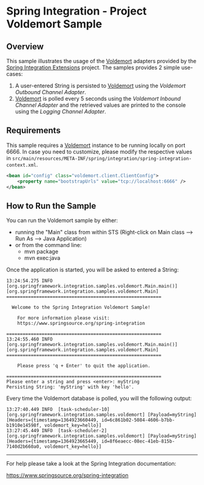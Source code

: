 Spring Integration - Project Voldemort Sample
=============================================

## Overview

This sample illustrates the usage of the [Voldemort][] adapters provided by the [Spring Integration Extensions][] project. The samples provides 2 simple use-cases:

1. A user-entered String is persisted to [Voldemort][] using the *Voldemort Outbound Channel Adapter*.
2. [Voldemort][] is polled every 5 seconds using the *Voldemort Inbound Channel Adapter* and the retrieved values are printed to the console using the *Logging Channel Adapter*.

## Requirements

This sample requires a [Voldemort][] instance to be running locally on port 6666. In case you need to customize, please modify the respective values in `src/main/resources/META-INF/spring/integration/spring-integration-context.xml`.

```xml
<bean id="config" class="voldemort.client.ClientConfig">
	<property name="bootstrapUrls" value="tcp://localhost:6666" />
</bean>
```

## How to Run the Sample

You can run the Voldemort sample by either:

* running the "Main" class from within STS (Right-click on Main class --> Run As --> Java Application)
* or from the command line:
    - mvn package
    - mvn exec:java

Once the application is started, you will be asked to entered a String:

	13:24:54.275 INFO  [org.springframework.integration.samples.voldemort.Main.main()][org.springframework.integration.samples.voldemort.Main]
	=========================================================
                                                         
      Welcome to the Spring Integration Voldemort Sample!
                                                         
	    For more information please visit:               
	    https://www.springsource.org/spring-integration   
                                                         
	=========================================================
	13:24:55.460 INFO  [org.springframework.integration.samples.voldemort.Main.main()][org.springframework.integration.samples.voldemort.Main]
	=========================================================
                                                         
	    Please press 'q + Enter' to quit the application.
                                                         
	=========================================================
	Please enter a string and press <enter>: myString
	Persisting String: 'myString' with key 'hello'.

Every time the Voldemort database is polled, you will the following output:

	13:27:40.449 INFO  [task-scheduler-10][org.springframework.integration.samples.voldemort] [Payload=myString][Headers={timestamp=1364923660449, id=6c861b02-5084-4606-b7bb-b1910e14598f, voldemort_key=hello}]
	13:27:45.449 INFO  [task-scheduler-2][org.springframework.integration.samples.voldemort] [Payload=myString][Headers={timestamp=1364923665449, id=8f6eaecc-08ec-41eb-815b-7140d2b660a0, voldemort_key=hello}]

--------------------------------------------------------------------------------

For help please take a look at the Spring Integration documentation:

https://www.springsource.org/spring-integration

[Spring Integration Extensions]: https://github.com/SpringSource/spring-integration-extensions
[Voldemort]: https://www.project-voldemort.com/

